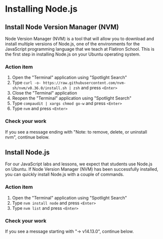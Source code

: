 # Installing Node.js

## Install Node Version Manager (NVM)

Node Version Manager (NVM) is a tool that will allow you to download and install multiple versions of Node.js, one of the environments for the JavaScript programming language that we teach at Flatiron School. This is the first step in installing Node.js on your Ubuntu operating system.

### Action item

1. Open the "Terminal" application using "Spotlight Search"
2. Type `curl -o- https://raw.githubusercontent.com/nvm-sh/nvm/v0.36.0/install.sh | zsh` and press `<Enter>`
3. Close the "Terminal" application
4. Reopen the "Terminal" application using "Spotlight Search"
5. Type `compaudit | xargs chmod go-w` and press `<Enter>`
6. Type `nvm` and press `<Enter>`

### Check your work

If you see a message ending with "Note: to remove, delete, or uninstall nvm", continue below.

## Install Node.js

For our JavaScript labs and lessons, we expect that students use Node.js on Ubuntu. If Node Version Manager (NVM) has been successfully installed, you can quickly install Node.js with a couple of commands.

### Action item

1. Open the "Terminal" application using "Spotlight Search"
2. Type `nvm install node` and press `<Enter>`
3. Type `nvm list` and press `<Enter>`

### Check your work

If you see a message starting with "-> v14.13.0", continue below.